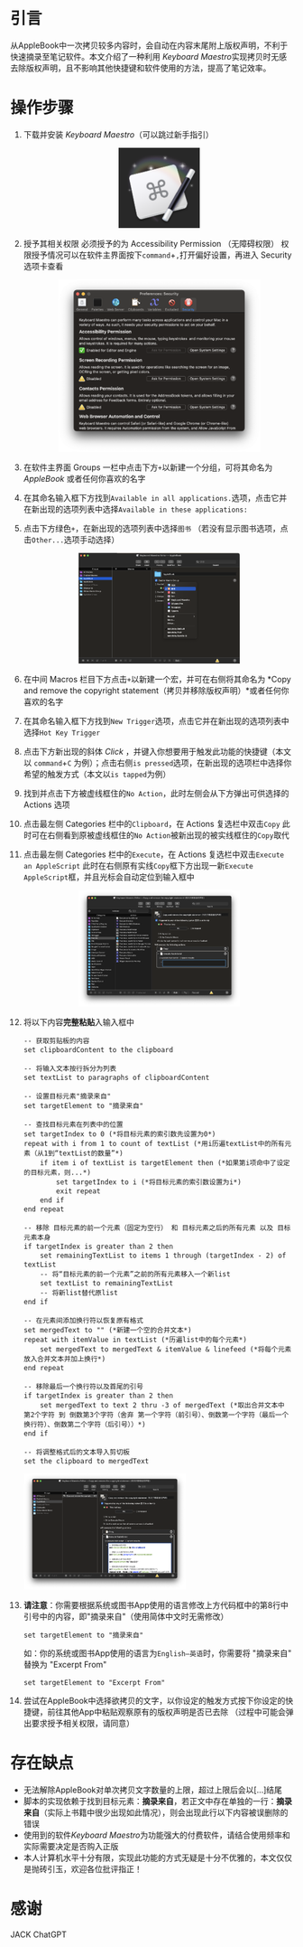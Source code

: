 # 引言

​	从AppleBook中一次拷贝较多内容时，会自动在内容末尾附上版权声明，不利于快速摘录至笔记软件。本文介绍了一种利用 *Keyboard Maestro*实现拷贝时无感去除版权声明，且不影响其他快捷键和软件使用的方法，提高了笔记效率。

# 操作步骤

1. 下载并安装 *Keyboard Maestro*（可以跳过新手指引）
   <center><img src="https://raw.githubusercontent.com/Lavan1874/markdownimage/main/kmicon-1.tiff.png" style="zoom:25%;" /><center>

2. 授予其相关权限
   必须授予的为 Accessibility Permission （无障碍权限）
   权限授予情况可以在软件主界面按下`command`+`,`打开偏好设置，再进入 Security 选项卡查看

   <center><img src="https://raw.githubusercontent.com/Lavan1874/markdownimage/main/Security%20tab.png" style="zoom:35%;" /><center>

3. 在软件主界面 Groups 一栏中点击下方`+`以新建一个分组，可将其命名为 *AppleBook* 或者任何你喜欢的名字

4. 在其命名输入框下方找到`Available in all applications.`选项，点击它并在新出现的选项列表中选择`Available in these applications:`

5. 点击下方绿色`+`，在新出现的选项列表中选择`图书`
   （若没有显示图书选项，点击`Other...`选项手动选择）
   <center><img src="https://raw.githubusercontent.com/Lavan1874/markdownimage/main/Groups_AppleBook_%E5%9B%BE%E4%B9%A6.png" style="zoom:28%;" /><center>

6. 在中间 Macros 栏目下方点击`+`以新建一个宏，并可在右侧将其命名为 *Copy and remove the copyright statement（拷贝并移除版权声明）*或者任何你喜欢的名字

7. 在其命名输入框下方找到`New Trigger`选项，点击它并在新出现的选项列表中选择`Hot Key Trigger`

8. 点击下方新出现的斜体 *Click* ，并键入你想要用于触发此功能的快捷键（本文以 `command`+`C` 为例）；点击右侧`is pressed`选项，在新出现的选项栏中选择你希望的触发方式（本文以`is tapped`为例）

9. 找到并点击下方被虚线框住的`No Action`，此时左侧会从下方弹出可供选择的 Actions 选项

10. 点击最左侧 Categories 栏中的`Clipboard`，在 Actions 复选栏中双击`Copy`
    此时可在右侧看到原被虚线框住的`No Action`被新出现的被实线框住的`Copy`取代

11. 点击最左侧 Categories 栏中的`Execute`，在 Actions 复选栏中双击`Execute an AppleScript`
    此时在右侧原有实线`Copy`框下方出现一新`Execute AppleScript`框，并且光标会自动定位到输入框中

    <center><img src="https://raw.githubusercontent.com/Lavan1874/markdownimage/main/No%20Action_%20Copy_Execute%20an%20AppleScript.png" style="zoom:28%;" /><center>

12. 将以下内容**完整粘贴**入输入框中

    ```
    -- 获取剪贴板的内容
    set clipboardContent to the clipboard
    
    -- 将输入文本按行拆分为列表
    set textList to paragraphs of clipboardContent
    
    -- 设置目标元素"摘录来自"
    set targetElement to "摘录来自"
    
    -- 查找目标元素在列表中的位置
    set targetIndex to 0 (*将目标元素的索引数先设置为0*)
    repeat with i from 1 to count of textList (*用i历遍textList中的所有元素（从1到“textList的数量”*)
    	if item i of textList is targetElement then (*如果第i项命中了设定的目标元素，则...*)
    		set targetIndex to i (*将目标元素的索引数设置为i*)
    		exit repeat
    	end if
    end repeat
    
    -- 移除 目标元素的前一个元素（固定为空行） 和 目标元素之后的所有元素 以及 目标元素本身
    if targetIndex is greater than 2 then
    	set remainingTextList to items 1 through (targetIndex - 2) of textList
    	-- 将“目标元素的前一个元素”之前的所有元素移入一个新list
    	set textList to remainingTextList
    	-- 将新list替代原list
    end if
    
    -- 在元素间添加换行符以恢复原有格式
    set mergedText to "" (*新建一个空的合并文本*)
    repeat with itemValue in textList (*历遍list中的每个元素*)
    	set mergedText to mergedText & itemValue & linefeed (*将每个元素放入合并文本并加上换行*)
    end repeat
    
    -- 移除最后一个换行符以及首尾的引号
    if targetIndex is greater than 2 then
    	set mergedText to text 2 thru -3 of mergedText (*取出合并文本中 第2个字符 到 倒数第3个字符（舍弃 第一个字符（前引号）、倒数第一个字符（最后一个换行符）、倒数第二个字符（后引号））*)
    end if
    
    -- 将调整格式后的文本导入剪切板
    set the clipboard to mergedText
    ```

    <img src="https://raw.githubusercontent.com/Lavan1874/markdownimage/main/Copy_Execute_AppleScript2.png" style="zoom:28%;" />

13. **请注意**：你需要根据系统或图书App使用的语言修改上方代码框中的第8行中引号中的内容，即"摘录来自"（使用简体中文时无需修改）

    ```
    set targetElement to "摘录来自"
    ```

    如：你的系统或图书App使用的语言为`English—英语`时，你需要将 "摘录来自" 替换为 "Excerpt From"

    ```
    set targetElement to "Excerpt From"
    ```

14. 尝试在AppleBook中选择欲拷贝的文字，以你设定的触发方式按下你设定的快捷键，前往其他App中粘贴观察原有的版权声明是否已去除
    （过程中可能会弹出要求授予相关权限，请同意）

# 存在缺点

- 无法解除AppleBook对单次拷贝文字数量的上限，超过上限后会以[…]结尾
- 脚本的实现依赖于找到目标元素：**摘录来自**，若正文中存在单独的一行：**摘录来自**（实际上书籍中很少出现如此情况），则会出现此行以下内容被误删除的错误
- 使用到的软件*Keyboard Maestro*为功能强大的付费软件，请结合使用频率和实际需要决定是否购入正版
- 本人计算机水平十分有限，实现此功能的方式无疑是十分不优雅的，本文仅仅是抛砖引玉，欢迎各位批评指正！





# 感谢

JACK
ChatGPT
